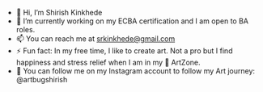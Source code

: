 - 👋 Hi, I’m Shirish Kinkhede
- 🌱 I’m currently working on my ECBA certification and I am open to BA roles. 
- 📫 You can reach me at srkinkhede@gmail.com
- ⚡ Fun fact: In my free time, I like to create art. Not a pro but I find happiness and stress relief when I am in my 🎨 ArtZone.
- 📸 You can follow me on my Instagram account to follow my Art journey: @artbugshirish
